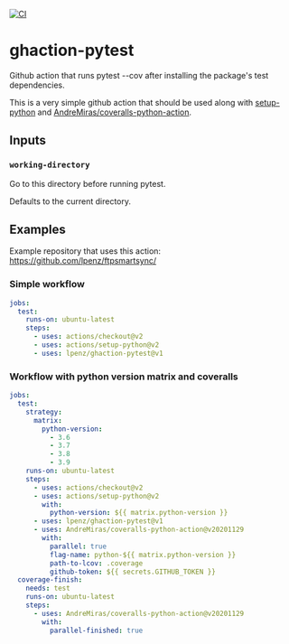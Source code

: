 [![CI](https://github.com/lpenz/ghaction-pytest/actions/workflows/ci.yml/badge.svg)](https://github.com/lpenz/ghaction-pytest/actions/workflows/ci.yml)

# ghaction-pytest

Github action that runs pytest --cov after installing the
package's test dependencies.

This is a very simple github action that should be used along with
[setup-python](https://github.com/marketplace/actions/setup-python) and
[AndreMiras/coveralls-python-action](https://github.com/marketplace/actions/coveralls-python).


## Inputs

### `working-directory`

Go to this directory before running pytest.

Defaults to the current directory.


## Examples

Example repository that uses this action: https://github.com/lpenz/ftpsmartsync/


### Simple workflow

```.yml
jobs:
  test:
    runs-on: ubuntu-latest
    steps:
      - uses: actions/checkout@v2
      - uses: actions/setup-python@v2
      - uses: lpenz/ghaction-pytest@v1
```


### Workflow with python version matrix and coveralls

```.yml
jobs:
  test:
    strategy:
      matrix:
        python-version:
          - 3.6
          - 3.7
          - 3.8
          - 3.9
    runs-on: ubuntu-latest
    steps:
      - uses: actions/checkout@v2
      - uses: actions/setup-python@v2
        with:
          python-version: ${{ matrix.python-version }}
      - uses: lpenz/ghaction-pytest@v1
      - uses: AndreMiras/coveralls-python-action@v20201129
        with:
          parallel: true
          flag-name: python-${{ matrix.python-version }}
          path-to-lcov: .coverage
          github-token: ${{ secrets.GITHUB_TOKEN }}
  coverage-finish:
    needs: test
    runs-on: ubuntu-latest
    steps:
      - uses: AndreMiras/coveralls-python-action@v20201129
        with:
          parallel-finished: true
```
